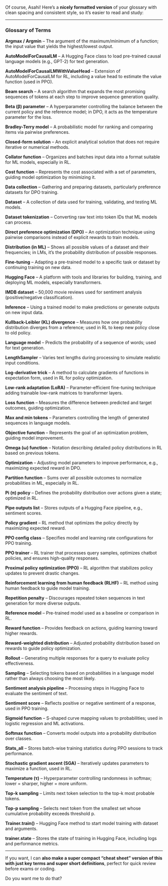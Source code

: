 Of course, Asahi! Here’s a **nicely formatted version** of your glossary with clean spacing and consistent style, so it’s easier to read and study:

---

### **Glossary of Terms**

**Argmax / Argmin** – The argument of the maximum/minimum of a function; the input value that yields the highest/lowest output.

**AutoModelForCausalLM** – A Hugging Face class to load pre-trained causal language models (e.g., GPT-2) for text generation.

**AutoModelForCausalLMWithValueHead** – Extension of AutoModelForCausalLM for RL, including a value head to estimate the value function (used in PPO).

**Beam search** – A search algorithm that expands the most promising sequences of tokens at each step to improve sequence generation quality.

**Beta (β) parameter** – A hyperparameter controlling the balance between the current policy and the reference model; in DPO, it acts as the temperature parameter for the loss.

**Bradley-Terry model** – A probabilistic model for ranking and comparing items via pairwise preferences.

**Closed-form solution** – An explicit analytical solution that does not require iterative or numerical methods.

**Collator function** – Organizes and batches input data into a format suitable for ML models, especially in RL.

**Cost function** – Represents the cost associated with a set of parameters, guiding model optimization by minimizing it.

**Data collection** – Gathering and preparing datasets, particularly preference datasets for DPO training.

**Dataset** – A collection of data used for training, validating, and testing ML models.

**Dataset tokenization** – Converting raw text into token IDs that ML models can process.

**Direct preference optimization (DPO)** – An optimization technique using pairwise comparisons instead of explicit rewards to train models.

**Distribution (in ML)** – Shows all possible values of a dataset and their frequencies; in LMs, it’s the probability distribution of possible responses.

**Fine-tuning** – Adapting a pre-trained model to a specific task or dataset by continuing training on new data.

**Hugging Face** – A platform with tools and libraries for building, training, and deploying ML models, especially transformers.

**IMDB dataset** – 50,000 movie reviews used for sentiment analysis (positive/negative classification).

**Inference** – Using a trained model to make predictions or generate outputs on new input data.

**Kullback-Leibler (KL) divergence** – Measures how one probability distribution diverges from a reference; used in RL to keep new policy close to old policy.

**Language model** – Predicts the probability of a sequence of words; used for text generation.

**LengthSampler** – Varies text lengths during processing to simulate realistic input conditions.

**Log-derivative trick** – A method to calculate gradients of functions in expectation form, used in RL for policy optimization.

**Low-rank adaptation (LoRA)** – Parameter-efficient fine-tuning technique adding trainable low-rank matrices to transformer layers.

**Loss function** – Measures the difference between predicted and target outcomes, guiding optimization.

**Max and min tokens** – Parameters controlling the length of generated sequences in language models.

**Objective function** – Represents the goal of an optimization problem, guiding model improvement.

**Omega (ω) function** – Notation describing detailed policy distributions in RL based on previous tokens.

**Optimization** – Adjusting model parameters to improve performance, e.g., maximizing expected reward in DPO.

**Partition function** – Sums over all possible outcomes to normalize probabilities in ML, especially in RL.

**Pi (π) policy** – Defines the probability distribution over actions given a state; optimized in RL.

**Pipe outputs list** – Stores outputs of a Hugging Face pipeline, e.g., sentiment scores.

**Policy gradient** – RL method that optimizes the policy directly by maximizing expected reward.

**PPO config class** – Specifies model and learning rate configurations for PPO training.

**PPO trainer** – RL trainer that processes query samples, optimizes chatbot policies, and ensures high-quality responses.

**Proximal policy optimization (PPO)** – RL algorithm that stabilizes policy updates to prevent drastic changes.

**Reinforcement learning from human feedback (RLHF)** – RL method using human feedback to guide model training.

**Repetition penalty** – Discourages repeated token sequences in text generation for more diverse outputs.

**Reference model** – Pre-trained model used as a baseline or comparison in RL.

**Reward function** – Provides feedback on actions, guiding learning toward higher rewards.

**Reward-weighted distribution** – Adjusted probability distribution based on rewards to guide policy optimization.

**Rollout** – Generating multiple responses for a query to evaluate policy effectiveness.

**Sampling** – Selecting tokens based on probabilities in a language model rather than always choosing the most likely.

**Sentiment analysis pipeline** – Processing steps in Hugging Face to evaluate the sentiment of text.

**Sentiment score** – Reflects positive or negative sentiment of a response, used in PPO training.

**Sigmoid function** – S-shaped curve mapping values to probabilities; used in logistic regression and ML activations.

**Softmax function** – Converts model outputs into a probability distribution over classes.

**Stats_all** – Stores batch-wise training statistics during PPO sessions to track performance.

**Stochastic gradient ascent (SGA)** – Iteratively updates parameters to maximize a function, used in RL.

**Temperature (τ)** – Hyperparameter controlling randomness in softmax; lower = sharper, higher = more uniform.

**Top-k sampling** – Limits next token selection to the top-k most probable tokens.

**Top-p sampling** – Selects next token from the smallest set whose cumulative probability exceeds threshold p.

**Trainer.train()** – Hugging Face method to start model training with dataset and arguments.

**trainer.state** – Stores the state of training in Hugging Face, including logs and performance metrics.

---

If you want, I can **also make a super **compact “cheat sheet” version** of this with just key terms and super short definitions**, perfect for quick review before exams or coding.

Do you want me to do that?
